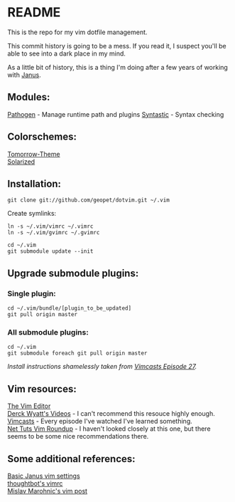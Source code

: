 # README

This is the repo for my vim dotfile management.

This commit history is going to be a mess. If you read it, I suspect you'll be able to see into a dark place in my mind.

As a little bit of history, this is a thing I'm doing after a few years of working with [Janus](https://github.com/carlhuda/janus).

## Modules:

[Pathogen](https://github.com/tpope/vim-pathogen) - Manage runtime path and plugins
[Syntastic](https://github.com/scrooloose/syntastic/) - Syntax checking

## Colorschemes:

[Tomorrow-Theme](https://github.com/chriskempson/vim-tomorrow-theme)  
[Solarized](https://github.com/altercation/vim-colors-solarized)

## Installation:

`git clone git://github.com/geopet/dotvim.git ~/.vim`

Create symlinks:

`ln -s ~/.vim/vimrc ~/.vimrc`  
`ln -s ~/.vim/gvimrc ~/.gvimrc`  

`cd ~/.vim`  
`git submodule update --init`

## Upgrade submodule plugins:

### Single plugin:

`cd ~/.vim/bundle/[plugin_to_be_updated]`  
`git pull origin master`

### All submodule plugins:

`cd ~/.vim`  
`git submodule foreach git pull origin master`

_Install instructions shamelessly taken from [Vimcasts Episode 27](http://vimcasts.org/e/27)._

## Vim resources:

[The Vim Editor](http://www.vim.org/)  
[Derck Wyatt's Videos](http://www.derekwyatt.org/vim/vim-tutorial-videos/) - I can't recommend this resouce highly enough.  
[Vimcasts](http://vimcasts.org/) - Every episode I've watched I've learned something.  
[Net Tuts Vim Roundup](http://net.tutsplus.com/articles/web-roundups/25-vim-tutorials-screencasts-and-resources/) - I haven't looked closely at this one, but there seems to be some nice recommendations there.  

## Some additional references:

[Basic Janus vim settings](https://github.com/carlhuda/janus/blob/master/janus/vim/core/before/plugin/settings.vim)  
[thoughtbot's vimrc](https://github.com/thoughtbot/dotfiles/blob/master/vimrc)  
[Mislav Marohnic's vim post](http://mislav.uniqpath.com/2011/12/vim-revisited/)  
